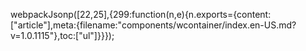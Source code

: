 webpackJsonp([22,25],{299:function(n,e){n.exports={content:["article"],meta:{filename:"components/wcontainer/index.en-US.md?v=1.0.1115"},toc:["ul"]}}});